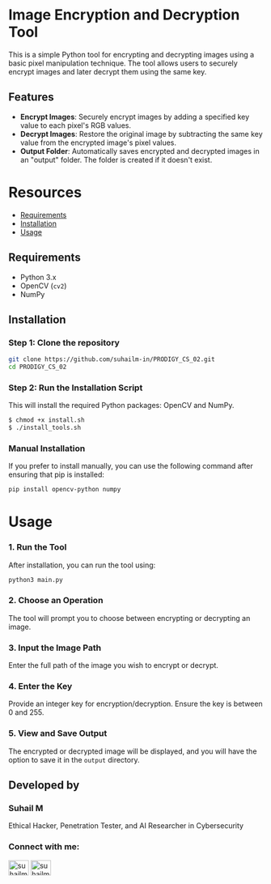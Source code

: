 # Image Encryption and Decryption Tool

This is a simple Python tool for encrypting and decrypting images using a basic pixel manipulation technique. The tool allows users to securely encrypt images and later decrypt them using the same key.

## Features

- **Encrypt Images**: Securely encrypt images by adding a specified key value to each pixel's RGB values.
- **Decrypt Images**: Restore the original image by subtracting the same key value from the encrypted image's pixel values.
- **Output Folder**: Automatically saves encrypted and decrypted images in an "output" folder. The folder is created if it doesn't exist.

# Resources
- [Requirements](#requirements)
- [Installation](#installation)
- [Usage](#usage)

## Requirements

- Python 3.x
- OpenCV (`cv2`)
- NumPy

## Installation

### Step 1: Clone the repository
```bash
git clone https://github.com/suhailm-in/PRODIGY_CS_02.git
cd PRODIGY_CS_02
```

### Step 2: Run the Installation Script
This will install the required Python packages: OpenCV and NumPy.
```bash
$ chmod +x install.sh
$ ./install_tools.sh
```
### Manual Installation

If you prefer to install manually, you can use the following command after ensuring that pip is installed:

```bash 
pip install opencv-python numpy
```

# Usage
### 1. Run the Tool
After installation, you can run the tool using:
```bash
python3 main.py
```
### 2. Choose an Operation
The tool will prompt you to choose between encrypting or decrypting an image.
### 3. Input the Image Path
Enter the full path of the image you wish to encrypt or decrypt.
### 4. Enter the Key
Provide an integer key for encryption/decryption. Ensure the key is between 0 and 255.
### 5. View and Save Output
The encrypted or decrypted image will be displayed, and you will have the option to save it in the `output` directory.


## Developed by
### Suhail M 
Ethical Hacker, Penetration Tester, and AI Researcher in Cybersecurity
<h3 align="left">Connect with me:</h3>
<p align="left">
<a href="https://twitter.com/suhailm_in" target="blank"><img align="center" src="https://raw.githubusercontent.com/rahuldkjain/github-profile-readme-generator/master/src/images/icons/Social/twitter.svg" alt="suhailm_online" height="30" width="40" /></a>
<a href="https://linkedin.com/in/suhailm-in" target="blank"><img align="center" src="https://raw.githubusercontent.com/rahuldkjain/github-profile-readme-generator/master/src/images/icons/Social/linked-in-alt.svg" alt="suhailm-online" height="30" width="40" /></a></p>






